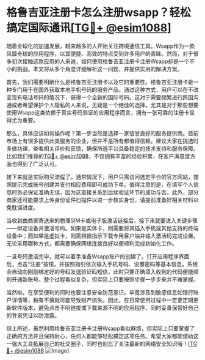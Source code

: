 # 格鲁吉亚注册卡怎么注册wsapp？轻松搞定国际通讯[[TG💪+ @esim1088](https://t.me/s/esim1088)]

随着全球化的加速发展，越来越多的人开始关注跨境通信工具。Wsapp作为一款风靡全球的应用程序，以其便捷、高效的特点受到许多用户的青睐。然而，对于很多初次接触这款应用的人来说，如何使用格鲁吉亚注册卡注册Wsapp却是一个不小的挑战。本文将从多个角度详细解析这一问题，并提供实用的解决方案。

首先，我们需要明确什么是格鲁吉亚注册卡以及它的重要性。格鲁吉亚注册卡是一种专门用于在国外获取本地手机号码的服务产品。通过这种方式，用户可以在不改变现有电话号码的情况下，获得一个全新的国际号码。这对于需要频繁进行跨国沟通或者希望保护个人隐私的人来说，无疑是一个绝佳的选择。尤其是对于那些想要使用Wsapp这类依赖于真实号码验证的应用程序而言，拥有一张可靠的注册卡显得尤为重要。

那么，具体应该如何操作呢？第一步当然是选择一家信誉良好的服务提供商。目前市场上有很多提供此类服务的企业，但并不是所有都值得信赖。建议大家在挑选时多做功课，查看相关评价和反馈，确保所选平台具备稳定的技术支持和服务保障。比如我们推荐的[TG💪+ @esim1088](https://t.me/s/esim1088)，不仅拥有丰富的经验积累，在客户满意度方面也得到了广泛认可。

接下来就是实际购买流程了。通常情况下，用户只需访问选定平台的官方网站，按照提示完成账号创建并支付相应费用即可成功下单。值得注意的是，在填写个人信息时务必保证准确无误，因为这直接关系到后续验证环节的成功与否。此外，部分商家还可能要求上传身份证件扫描件以进一步核实身份，请提前准备好相关材料以免耽误进度。

当收到由商家寄送来的物理SIM卡或电子版激活链接后，接下来就要进入关键步骤——绑定设备并激活号码。如果是实体卡，则需要将其插入手机或其他支持的终端设备中；而如果是虚拟卡，则需根据指示下载专用客户端并输入激活码完成设置。无论采用哪种方式，都需要确保网络连接良好以便顺利完成初始化工作。

一旦号码激活完毕，就可以着手准备Wsapp账户的创建了。打开应用程序界面后，点击“注册”按钮，并按照指引依次输入手机号码、设置密码等基本信息。系统会自动向刚刚绑定好的号码发送验证码短信，此时只要正确填入收到的代码便能顺利开通新账号。整个过程看似复杂，但实际上只要按照步骤一步步来并不难掌握。

当然啦，在享受便利的同时也要注意安全防范意识。毕竟涉及到敏感信息如银行账户详情等，稍有不慎就可能导致财产损失。因此，在日常使用过程中一定要定期更新软件版本，避免点击不明链接或下载来源不明的应用程序，同时妥善保管好自己的登录凭证以防泄露。

综上所述，虽然利用格鲁吉亚注册卡注册Wsapp看似麻烦，但实际上只要掌握了正确的方法并且保持耐心，任何人都能够轻松搞定这项任务。希望大家都能借助这一强大工具拓展自己的社交圈子，同时也别忘了关注最新的网络安全知识哦！[[TG💪+ @esim1088](https://t.me/s/esim1088) ![Image](https://i.postimg.cc/4NQfJmqS/Snipaste-2025-05-13-00-14-12.png)]